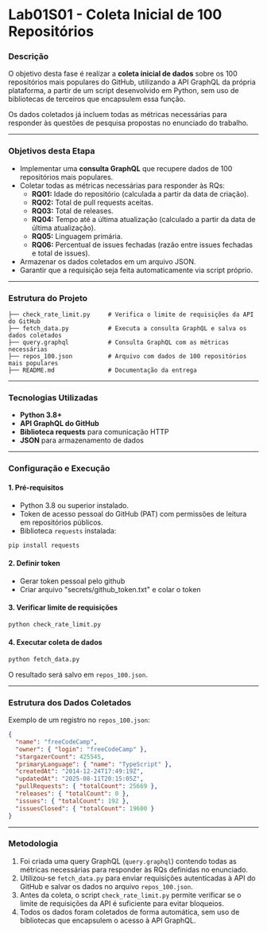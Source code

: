 # Lab01S01 - Coleta Inicial de 100 Repositórios

### Descrição
O objetivo desta fase é realizar a **coleta inicial de dados** sobre os 100 repositórios mais populares do GitHub, utilizando a API GraphQL da própria plataforma, a partir de um script desenvolvido em Python, sem uso de bibliotecas de terceiros que encapsulem essa função.

Os dados coletados já incluem todas as métricas necessárias para responder às questões de pesquisa propostas no enunciado do trabalho.

---

### Objetivos desta Etapa
- Implementar uma **consulta GraphQL** que recupere dados de 100 repositórios mais populares.
- Coletar todas as métricas necessárias para responder às RQs:
  - **RQ01:** Idade do repositório (calculada a partir da data de criação).
  - **RQ02:** Total de pull requests aceitas.
  - **RQ03:** Total de releases.
  - **RQ04:** Tempo até a última atualização (calculado a partir da data de última atualização).
  - **RQ05:** Linguagem primária.
  - **RQ06:** Percentual de issues fechadas (razão entre issues fechadas e total de issues).
- Armazenar os dados coletados em um arquivo JSON.
- Garantir que a requisição seja feita automaticamente via script próprio.

---

### Estrutura do Projeto

```
├── check_rate_limit.py     # Verifica o limite de requisições da API do GitHub
├── fetch_data.py           # Executa a consulta GraphQL e salva os dados coletados
├── query.graphql           # Consulta GraphQL com as métricas necessárias
├── repos_100.json          # Arquivo com dados de 100 repositórios mais populares
├── README.md               # Documentação da entrega
```

---

### Tecnologias Utilizadas
- **Python 3.8+**
- **API GraphQL do GitHub**
- **Biblioteca requests** para comunicação HTTP
- **JSON** para armazenamento de dados

---

### Configuração e Execução

#### 1. Pré-requisitos
- Python 3.8 ou superior instalado.
- Token de acesso pessoal do GitHub (PAT) com permissões de leitura em repositórios públicos.
- Biblioteca `requests` instalada:
```bash
pip install requests
```

#### 2. Definir token
- Gerar token pessoal pelo github
- Criar arquivo "secrets/github_token.txt" e colar o token
  

#### 3. Verificar limite de requisições
```bash
python check_rate_limit.py
```

#### 4. Executar coleta de dados
```bash
python fetch_data.py
```
O resultado será salvo em `repos_100.json`.

---

### Estrutura dos Dados Coletados
Exemplo de um registro no `repos_100.json`:
```json
{
  "name": "freeCodeCamp",
  "owner": { "login": "freeCodeCamp" },
  "stargazerCount": 425545,
  "primaryLanguage": { "name": "TypeScript" },
  "createdAt": "2014-12-24T17:49:19Z",
  "updatedAt": "2025-08-11T20:15:05Z",
  "pullRequests": { "totalCount": 25669 },
  "releases": { "totalCount": 0 },
  "issues": { "totalCount": 192 },
  "issuesClosed": { "totalCount": 19600 }
}
```

---

### Metodologia
1. Foi criada uma query GraphQL (`query.graphql`) contendo todas as métricas necessárias para responder às RQs definidas no enunciado.
2. Utilizou-se `fetch_data.py` para enviar requisições autenticadas à API do GitHub e salvar os dados no arquivo `repos_100.json`.
3. Antes da coleta, o script `check_rate_limit.py` permite verificar se o limite de requisições da API é suficiente para evitar bloqueios.
4. Todos os dados foram coletados de forma automática, sem uso de bibliotecas que encapsulem o acesso à API GraphQL.
